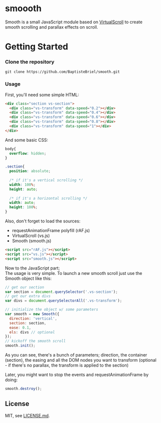 # smoooth
Smooth is a small JavaScript module based on [VirtualScroll](http://www.everyday3d.com/blog/index.php/2014/08/18/smooth-scrolling-with-virtualscroll/) to create smooth scrolling and parallax effects on scroll.

# Getting Started

### Clone the repository

`git clone https://github.com/BaptisteBriel/smooth.git`

### Usage

First, you'll need some simple HTML:

```html
<div class="section vs-section">
  <div class="vs-transform" data-speed="0.2"></div>
  <div class="vs-transform" data-speed="0.4"></div>
  <div class="vs-transform" data-speed="0.6"></div>
  <div class="vs-transform" data-speed="0.8"></div>
  <div class="vs-transform" data-speed="1"></div>
</div>
```

And some basic CSS:

```css
body{
  overflow: hidden;
}

.section{
  position: absolute;
  
  /* if it's a vertical scrolling */
  width: 100%; 
  height: auto;
  
  /* if it's a horizontal scrolling */
  width: auto; 
  height: 100%;
}
```

Also, don't forget to load the sources:
- requestAnimationFrame polyfill (rAF.js)
- VirtualScroll (vs.js)
- Smooth (smooth.js)

```html
<script src="rAF.js"></script>
<script src="vs.js"></script>
<script src="smooth.js"></script>
```

Now to the JavaScript part;  
The usage is very simple. To launch a new smooth scroll just use the Smooth object like this:

```javascript
// get our section
var section = document.querySelector('.vs-section');
// get our extra divs
var divs = document.querySelectorAll('.vs-transform');

// initialize the object w/ some parameters
var smooth = new Smooth({
  direction: 'vertical',
  section: section,
  ease: 0.1,
  els: divs // optional
});
// kickoff the smooth scroll
smooth.init();
```

As you can see, there's a bunch of parameters; direction, the container (section), the easing and all the DOM nodes you want to transform (optional - if there's no parallax, the transform is applied to the section)

Later, you might want to stop the events and requestAnimationFrame by doing:

```javascript
smooth.destroy();
```

## License

MIT, see [LICENSE.md](https://github.com/BaptisteBriel/smooth/blob/master/LICENSE).
